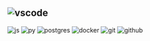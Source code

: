 ## <img alt="vscode" src="https://img.shields.io/badge/-Visual%20Studio%20Code-0078d7?style=for-the-badge&logo=visual-studio-code&logoColor=white" />
<img alt="js"    src="https://img.shields.io/badge/-JavaScript-F7DF1E?style=for-the-badge&logo=javascript&logoColor=black" />
<img alt="py"    src="https://img.shields.io/badge/-Python-3776AB?style=for-the-badge&logo=python&logoColor=white" />
<img alt="postgres" src="https://img.shields.io/badge/-PostgreSQL-336791?style=for-the-badge&logo=postgresql&logoColor=white" />
<img alt="docker" src="https://img.shields.io/badge/-Docker-2496ED?style=for-the-badge&logo=docker&logoColor=white" />
<img alt="git"    src="https://img.shields.io/badge/-Git-F05032?style=for-the-badge&logo=git&logoColor=white" />
<img alt="github" src="https://img.shields.io/badge/-GitHub-181717?style=for-the-badge&logo=github&logoColor=white" />
